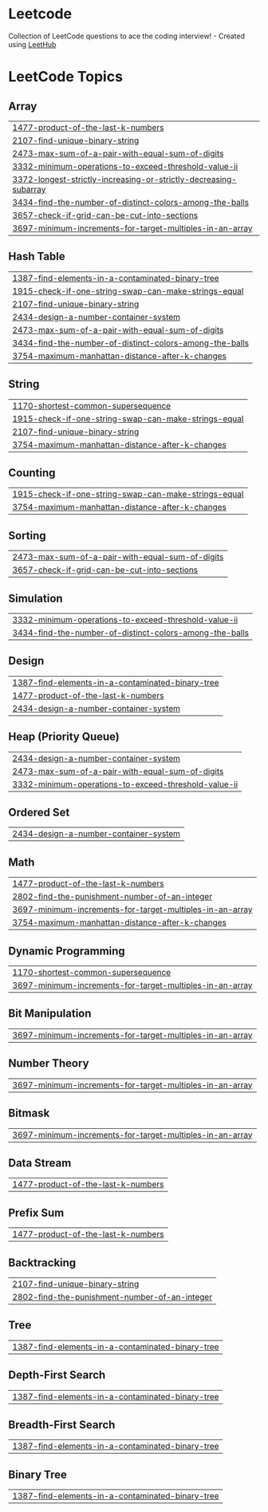 # Leetcode
Collection of LeetCode questions to ace the coding interview! - Created using [LeetHub](https://github.com/QasimWani/LeetHub)

<!---LeetCode Topics Start-->
# LeetCode Topics
## Array
|  |
| ------- |
| [1477-product-of-the-last-k-numbers](https://github.com/EslamTaha5/Leetcode/tree/master/1477-product-of-the-last-k-numbers) |
| [2107-find-unique-binary-string](https://github.com/EslamTaha5/Leetcode/tree/master/2107-find-unique-binary-string) |
| [2473-max-sum-of-a-pair-with-equal-sum-of-digits](https://github.com/EslamTaha5/Leetcode/tree/master/2473-max-sum-of-a-pair-with-equal-sum-of-digits) |
| [3332-minimum-operations-to-exceed-threshold-value-ii](https://github.com/EslamTaha5/Leetcode/tree/master/3332-minimum-operations-to-exceed-threshold-value-ii) |
| [3372-longest-strictly-increasing-or-strictly-decreasing-subarray](https://github.com/EslamTaha5/Leetcode/tree/master/3372-longest-strictly-increasing-or-strictly-decreasing-subarray) |
| [3434-find-the-number-of-distinct-colors-among-the-balls](https://github.com/EslamTaha5/Leetcode/tree/master/3434-find-the-number-of-distinct-colors-among-the-balls) |
| [3657-check-if-grid-can-be-cut-into-sections](https://github.com/EslamTaha5/Leetcode/tree/master/3657-check-if-grid-can-be-cut-into-sections) |
| [3697-minimum-increments-for-target-multiples-in-an-array](https://github.com/EslamTaha5/Leetcode/tree/master/3697-minimum-increments-for-target-multiples-in-an-array) |
## Hash Table
|  |
| ------- |
| [1387-find-elements-in-a-contaminated-binary-tree](https://github.com/EslamTaha5/Leetcode/tree/master/1387-find-elements-in-a-contaminated-binary-tree) |
| [1915-check-if-one-string-swap-can-make-strings-equal](https://github.com/EslamTaha5/Leetcode/tree/master/1915-check-if-one-string-swap-can-make-strings-equal) |
| [2107-find-unique-binary-string](https://github.com/EslamTaha5/Leetcode/tree/master/2107-find-unique-binary-string) |
| [2434-design-a-number-container-system](https://github.com/EslamTaha5/Leetcode/tree/master/2434-design-a-number-container-system) |
| [2473-max-sum-of-a-pair-with-equal-sum-of-digits](https://github.com/EslamTaha5/Leetcode/tree/master/2473-max-sum-of-a-pair-with-equal-sum-of-digits) |
| [3434-find-the-number-of-distinct-colors-among-the-balls](https://github.com/EslamTaha5/Leetcode/tree/master/3434-find-the-number-of-distinct-colors-among-the-balls) |
| [3754-maximum-manhattan-distance-after-k-changes](https://github.com/EslamTaha5/Leetcode/tree/master/3754-maximum-manhattan-distance-after-k-changes) |
## String
|  |
| ------- |
| [1170-shortest-common-supersequence](https://github.com/EslamTaha5/Leetcode/tree/master/1170-shortest-common-supersequence) |
| [1915-check-if-one-string-swap-can-make-strings-equal](https://github.com/EslamTaha5/Leetcode/tree/master/1915-check-if-one-string-swap-can-make-strings-equal) |
| [2107-find-unique-binary-string](https://github.com/EslamTaha5/Leetcode/tree/master/2107-find-unique-binary-string) |
| [3754-maximum-manhattan-distance-after-k-changes](https://github.com/EslamTaha5/Leetcode/tree/master/3754-maximum-manhattan-distance-after-k-changes) |
## Counting
|  |
| ------- |
| [1915-check-if-one-string-swap-can-make-strings-equal](https://github.com/EslamTaha5/Leetcode/tree/master/1915-check-if-one-string-swap-can-make-strings-equal) |
| [3754-maximum-manhattan-distance-after-k-changes](https://github.com/EslamTaha5/Leetcode/tree/master/3754-maximum-manhattan-distance-after-k-changes) |
## Sorting
|  |
| ------- |
| [2473-max-sum-of-a-pair-with-equal-sum-of-digits](https://github.com/EslamTaha5/Leetcode/tree/master/2473-max-sum-of-a-pair-with-equal-sum-of-digits) |
| [3657-check-if-grid-can-be-cut-into-sections](https://github.com/EslamTaha5/Leetcode/tree/master/3657-check-if-grid-can-be-cut-into-sections) |
## Simulation
|  |
| ------- |
| [3332-minimum-operations-to-exceed-threshold-value-ii](https://github.com/EslamTaha5/Leetcode/tree/master/3332-minimum-operations-to-exceed-threshold-value-ii) |
| [3434-find-the-number-of-distinct-colors-among-the-balls](https://github.com/EslamTaha5/Leetcode/tree/master/3434-find-the-number-of-distinct-colors-among-the-balls) |
## Design
|  |
| ------- |
| [1387-find-elements-in-a-contaminated-binary-tree](https://github.com/EslamTaha5/Leetcode/tree/master/1387-find-elements-in-a-contaminated-binary-tree) |
| [1477-product-of-the-last-k-numbers](https://github.com/EslamTaha5/Leetcode/tree/master/1477-product-of-the-last-k-numbers) |
| [2434-design-a-number-container-system](https://github.com/EslamTaha5/Leetcode/tree/master/2434-design-a-number-container-system) |
## Heap (Priority Queue)
|  |
| ------- |
| [2434-design-a-number-container-system](https://github.com/EslamTaha5/Leetcode/tree/master/2434-design-a-number-container-system) |
| [2473-max-sum-of-a-pair-with-equal-sum-of-digits](https://github.com/EslamTaha5/Leetcode/tree/master/2473-max-sum-of-a-pair-with-equal-sum-of-digits) |
| [3332-minimum-operations-to-exceed-threshold-value-ii](https://github.com/EslamTaha5/Leetcode/tree/master/3332-minimum-operations-to-exceed-threshold-value-ii) |
## Ordered Set
|  |
| ------- |
| [2434-design-a-number-container-system](https://github.com/EslamTaha5/Leetcode/tree/master/2434-design-a-number-container-system) |
## Math
|  |
| ------- |
| [1477-product-of-the-last-k-numbers](https://github.com/EslamTaha5/Leetcode/tree/master/1477-product-of-the-last-k-numbers) |
| [2802-find-the-punishment-number-of-an-integer](https://github.com/EslamTaha5/Leetcode/tree/master/2802-find-the-punishment-number-of-an-integer) |
| [3697-minimum-increments-for-target-multiples-in-an-array](https://github.com/EslamTaha5/Leetcode/tree/master/3697-minimum-increments-for-target-multiples-in-an-array) |
| [3754-maximum-manhattan-distance-after-k-changes](https://github.com/EslamTaha5/Leetcode/tree/master/3754-maximum-manhattan-distance-after-k-changes) |
## Dynamic Programming
|  |
| ------- |
| [1170-shortest-common-supersequence](https://github.com/EslamTaha5/Leetcode/tree/master/1170-shortest-common-supersequence) |
| [3697-minimum-increments-for-target-multiples-in-an-array](https://github.com/EslamTaha5/Leetcode/tree/master/3697-minimum-increments-for-target-multiples-in-an-array) |
## Bit Manipulation
|  |
| ------- |
| [3697-minimum-increments-for-target-multiples-in-an-array](https://github.com/EslamTaha5/Leetcode/tree/master/3697-minimum-increments-for-target-multiples-in-an-array) |
## Number Theory
|  |
| ------- |
| [3697-minimum-increments-for-target-multiples-in-an-array](https://github.com/EslamTaha5/Leetcode/tree/master/3697-minimum-increments-for-target-multiples-in-an-array) |
## Bitmask
|  |
| ------- |
| [3697-minimum-increments-for-target-multiples-in-an-array](https://github.com/EslamTaha5/Leetcode/tree/master/3697-minimum-increments-for-target-multiples-in-an-array) |
## Data Stream
|  |
| ------- |
| [1477-product-of-the-last-k-numbers](https://github.com/EslamTaha5/Leetcode/tree/master/1477-product-of-the-last-k-numbers) |
## Prefix Sum
|  |
| ------- |
| [1477-product-of-the-last-k-numbers](https://github.com/EslamTaha5/Leetcode/tree/master/1477-product-of-the-last-k-numbers) |
## Backtracking
|  |
| ------- |
| [2107-find-unique-binary-string](https://github.com/EslamTaha5/Leetcode/tree/master/2107-find-unique-binary-string) |
| [2802-find-the-punishment-number-of-an-integer](https://github.com/EslamTaha5/Leetcode/tree/master/2802-find-the-punishment-number-of-an-integer) |
## Tree
|  |
| ------- |
| [1387-find-elements-in-a-contaminated-binary-tree](https://github.com/EslamTaha5/Leetcode/tree/master/1387-find-elements-in-a-contaminated-binary-tree) |
## Depth-First Search
|  |
| ------- |
| [1387-find-elements-in-a-contaminated-binary-tree](https://github.com/EslamTaha5/Leetcode/tree/master/1387-find-elements-in-a-contaminated-binary-tree) |
## Breadth-First Search
|  |
| ------- |
| [1387-find-elements-in-a-contaminated-binary-tree](https://github.com/EslamTaha5/Leetcode/tree/master/1387-find-elements-in-a-contaminated-binary-tree) |
## Binary Tree
|  |
| ------- |
| [1387-find-elements-in-a-contaminated-binary-tree](https://github.com/EslamTaha5/Leetcode/tree/master/1387-find-elements-in-a-contaminated-binary-tree) |
<!---LeetCode Topics End-->